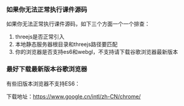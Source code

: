 
### 如果你无法正常执行课件源码

如果你无法正常执行课件源码，如下三个方面一个一个排查：

1. threejs是否正常引入   
2. 本地静态服务器根目录和threejs路径要匹配   
3. 你的浏览器是否支持es6和webgl，不支持请下载谷歌浏览器最新版本      


### 最好下载最新版本谷歌浏览器

有些旧版本浏览器不支持ES6：

下载地址：https://www.google.cn/intl/zh-CN/chrome/


